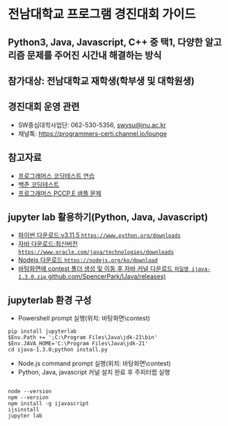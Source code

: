 # 전남대학교 프로그램 경진대회 가이드
## Python3, Java, Javascript, C++ 중 택1, 다양한 알고리즘 문제를 주어진 시간내 해결하는 방식
## 참가대상: 전남대학교 재학생(학부생 및 대학원생)
## 경진대회 운영 관련
  - SW중심대학사업단: 062-530-5356, swysu@jnu.ac.kr
  - 채널톡: https://programmers-certi.channel.io/lounge

## 참고자료
  - [프로그래머스 코딩테스트 연습](https://school.programmers.co.kr/learn/challenges?order=recent&page=1)
  - [백준 코딩테스트](https://www.acmicpc.net/)
  - [프로그래머스 PCCP.E 샘플 문제](https://certi.programmers.co.kr/about/sample)

## jupyter lab 활용하기(Python, Java, Javascript)
  - [파이썬 다운로드:v3.11.5 `https://www.python.org/downloads`](https://www.python.org/downloads)
  - [자바 다운로드:최신버전 `https://www.oracle.com/java/technologies/downloads`](https://www.oracle.com/java/technologies/downloads/)
  - [Nodejs 다운로드 `https://nodejs.org/ko/download`](https://nodejs.org/ko/download)
  - [바탕화면에 contest 폴더 생성 및 이동 후 자바 커널 다운로드 `파일명 ijava-1.3.0.zip` github.com/SpencerPark/IJava/releases) ](https://github.com/SpencerPark/IJava/releases)

## jupyterlab 환경 구성
  - Powershell prompt 실행(위치: 바탕화면\contest)  
```
pip install jupyterlab
$Env.Path += ';C:\Program Files\Java\jdk-21\bin'
$Env.JAVA_HOME='C:\Program Files\Java\jdk-21'
cd ijava-1.3.0;python install.py
```
  - Node.js command prompt 실행(위치: 바탕화면\contest)
  - Python, Java, javascript 커널 설치 완료 후 주피터랩 실행  
```

node --version
npm --version
npm install -g ijavascript
ijsinstall
jupyter lab
```


